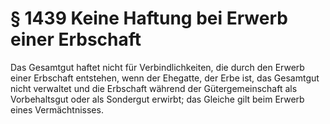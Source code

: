 # § 1439 Keine Haftung bei Erwerb einer Erbschaft
Das Gesamtgut haftet nicht für Verbindlichkeiten, die durch den Erwerb einer Erbschaft entstehen, wenn der Ehegatte, der Erbe ist, das Gesamtgut nicht verwaltet und die Erbschaft während der Gütergemeinschaft als Vorbehaltsgut oder als Sondergut erwirbt; das Gleiche gilt beim Erwerb eines Vermächtnisses.